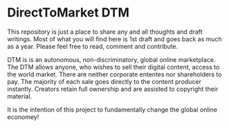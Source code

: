 # DirectToMarket DTM

This repository is just a place to share any and all thoughts and draft writings.  Most of what you will find here is 1st draft and goes back as much as a year.
Please feel free to read, comment and contribute.

DTM is is an autonomous, non-discriminatory, global online marketplace. The DTM allows anyone, who wishes to sell their digital content, access to the world market. 
There are neither corporate ententes nor shareholders to pay. The majority of each sale goes directly to the content producer instantly. Creators retain full ownership 
and are assisted to copyright their material.

It is the intention of this project to fundamentally change the global online economey!

